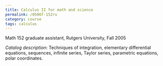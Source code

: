 ```yaml
---
title: Calculus II for math and science
permalink: /0506f-152ru
category: course
tags: calculus
---
```


Math 152 graduate assistant, Rutgers University, Fall 2005<!--more-->

*Catalog description*: Techniques of integration, elementary differential equations, sequences, infinite series, Taylor series, parametric equations, polar coordinates.

